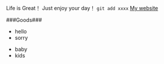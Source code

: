 Life is Great！
Just enjoy your day！
`git add xxxx`
[My website](https://www.baidu.com)

###Goods###
- hello
- sorry
* baby
* kids

